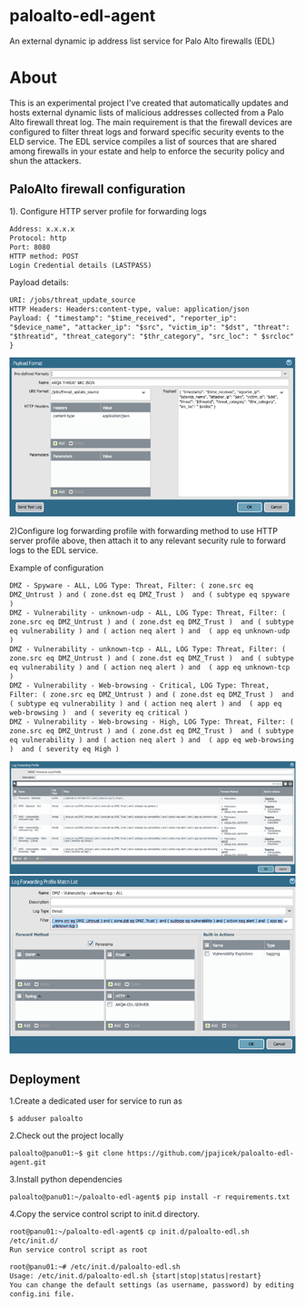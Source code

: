 # paloalto-edl-agent
An external dynamic ip address list service for Palo Alto firewalls (EDL)

# About

This is an experimental project I've created that automatically updates and hosts external dynamic lists of malicious addresses collected from a Palo Alto firewall threat log.
The main requirement is that the firewall devices are configured to filter threat logs and forward specific security events to the ELD service.
The EDL service compiles a list of sources that are shared among firewalls in your estate and help to enforce the security policy and shun the attackers.

## PaloAlto firewall configuration

1). Configure HTTP server profile for forwarding logs  
```
Address: x.x.x.x
Protocol: http
Port: 8080
HTTP method: POST
Login Credential details (LASTPASS)
```

Payload details:
```
URI: /jobs/threat_update_source
HTTP Headers: Headers:content-type, value: application/json
Payload: { "timestamp": "$time_received", "reporter_ip": "$device_name", "attacker_ip": "$src", "victim_ip": "$dst", "threat": "$threatid", "threat_category": "$thr_category", "src_loc": " $srcloc" }
```
![GitHub Logo](/screenshots/http-profile-3.png)

2)Configure log forwarding profile with forwarding method to use HTTP server profile above, then attach it to any relevant security rule to forward logs to the EDL service.

Example of configuration
```
DMZ - Spyware - ALL, LOG Type: Threat, Filter: ( zone.src eq DMZ_Untrust ) and ( zone.dst eq DMZ_Trust )  and ( subtype eq spyware ) 
DMZ - Vulnerability - unknown-udp - ALL, LOG Type: Threat, Filter: ( zone.src eq DMZ_Untrust ) and ( zone.dst eq DMZ_Trust )  and ( subtype eq vulnerability ) and ( action neq alert ) and  ( app eq unknown-udp )
DMZ - Vulnerability - unknown-tcp - ALL, LOG Type: Threat, Filter: ( zone.src eq DMZ_Untrust ) and ( zone.dst eq DMZ_Trust )  and ( subtype eq vulnerability ) and ( action neq alert ) and  ( app eq unknown-tcp )
DMZ - Vulnerability - Web-browsing - Critical, LOG Type: Threat, Filter: ( zone.src eq DMZ_Untrust ) and ( zone.dst eq DMZ_Trust )  and ( subtype eq vulnerability ) and ( action neq alert ) and  ( app eq web-browsing )  and ( severity eq critical )
DMZ - Vulnerability - Web-browsing - High, LOG Type: Threat, Filter: ( zone.src eq DMZ_Untrust ) and ( zone.dst eq DMZ_Trust )  and ( subtype eq vulnerability ) and ( action neq alert ) and  ( app eq web-browsing )  and ( severity eq High )
```

![GitHub Logo](/screenshots/log-forwarding-profile-1.png)
![GitHub Logo](/screenshots/log-forwarding-profile-2.png)


## Deployment

1.Create a dedicated user for service to run as 
```
$ adduser paloalto
```
2.Check out the project locally
```
paloalto@panu01:~$ git clone https://github.com/jpajicek/paloalto-edl-agent.git
```
3.Install python dependencies 
```
paloalto@panu01:~/paloalto-edl-agent$ pip install -r requirements.txt
```
4.Copy the service control script to init.d directory.
```
root@panu01:~/paloalto-edl-agent$ cp init.d/paloalto-edl.sh /etc/init.d/
Run service control script as root
```
```
root@panu01:~# /etc/init.d/paloalto-edl.sh
Usage: /etc/init.d/paloalto-edl.sh {start|stop|status|restart}
You can change the default settings (as username, password) by editing config.ini file.
```

